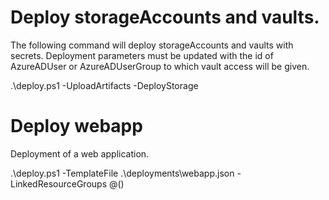 # Deploy storageAccounts and vaults.

The following command will deploy storageAccounts and vaults with secrets. Deployment parameters must be updated with the id of AzureADUser or AzureADUserGroup to which vault access will be given.

.\deploy.ps1 -UploadArtifacts -DeployStorage

# Deploy webapp

Deployment of a web application.

.\deploy.ps1 -TemplateFile .\deployments\webapp.json -LinkedResourceGroups @()
